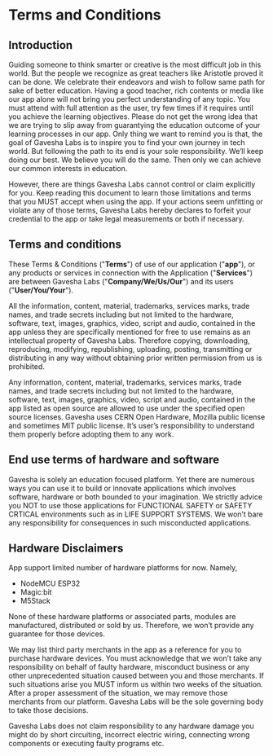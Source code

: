 # Terms and Conditions

## Introduction
Guiding someone to think smarter or creative is the most difficult job in this world. But the people we recognize as great teachers 
like Aristotle proved it can be done. We celebrate their endeavors and wish to follow same path for sake of better education. 
Having a good teacher, rich contents or media like our app alone will not bring you perfect understanding of any topic. 
You must attend with full attention as the user, try few times if it requires until you achieve the learning objectives. 
Please do not get the wrong idea that we are trying to slip away from guarantying the education outcome of your learning processes 
in our app. Only thing we want to remind you is that, the goal of Gavesha Labs is to inspire you to find your own journey in tech world. 
But following the path to its end is your sole responsibility. We’ll keep doing our best. We believe you will do the same. 
Then only we can achieve our common interests in education. 

However, there are things Gavesha Labs cannot control or claim explicitly for you. Keep reading this document to learn those 
limitations and terms that you MUST accept when using the app. If your actions seem unfitting or violate any of those terms, 
Gavesha Labs hereby declares to forfeit your credential to the app or take legal measurements or both if necessary.

## Terms and conditions
These Terms & Conditions ("**Terms**") of use of our application ("**app**"), or any products or services in connection 
with the Application  ("**Services**")  are between Gavesha Labs ("**Company/We/Us/Our**") and its users ("**User/You/Your**").

All the information, content, material, trademarks, services marks, trade names, and trade secrets including but not limited to the 
hardware, software, text, images, graphics, video, script and audio, contained in the app unless they are specifically mentioned 
for free to use remains as an intellectual property of Gavesha Labs. 
Therefore copying, downloading, reproducing, modifying, republishing, uploading, posting, transmitting or distributing in any way 
without obtaining prior written permission from us is prohibited.

Any information, content, material, trademarks, services marks, trade names, and trade secrets including but not limited to the 
hardware, software, text, images, graphics, video, script and audio, contained in the app listed as open source are allowed to use 
under the specified open source licenses. Gavesha uses CERN Open Hardware, Mozilla public license and sometimes MIT public license. 
It’s user’s responsibility to understand them properly before adopting them to any work. 

## End use terms of hardware and software
Gavesha is solely an education focused platform. Yet there are numerous ways you can use it to build or innovate applications which 
involves software, hardware or both bounded to your imagination. We strictly advice you NOT to use those applications for 
FUNCTIONAL SAFETY or SAFETY CRTICAL environments such as in LIFE SUPPORT SYSTEMS. We won’t bare any responsibility for consequences 
in such misconducted applications.

## Hardware Disclaimers
App support limited number of hardware platforms for now. Namely,

- NodeMCU ESP32
- Magic:bit
- M5Stack

None of these hardware platforms or associated parts, modules are manufactured, distributed or sold by us. Therefore, we won’t provide 
any guarantee for those devices. 

We may list third party merchants in the app as a reference for you to purchase hardware devices. You must acknowledge that we won’t take 
any responsibility on behalf of faulty hardware, misconduct business or any other unprecedented situation caused between you and those merchants. 
If such situations arise you MUST inform us within two weeks of the situation. After a proper assessment of the situation, we may remove those 
merchants from our platform. Gavesha Labs will be the sole governing body to take those decisions. 

Gavesha Labs does not claim responsibility to any hardware damage you might do by short circuiting, incorrect electric wiring, connecting wrong 
components or executing faulty programs etc.
